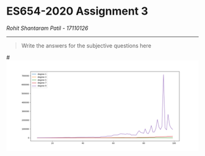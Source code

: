 # ES654-2020 Assignment 3

*Rohit Shantaram Patil* - *17110126*

------

> Write the answers for the subjective questions here

#![](q6_inv_n_100.png)


